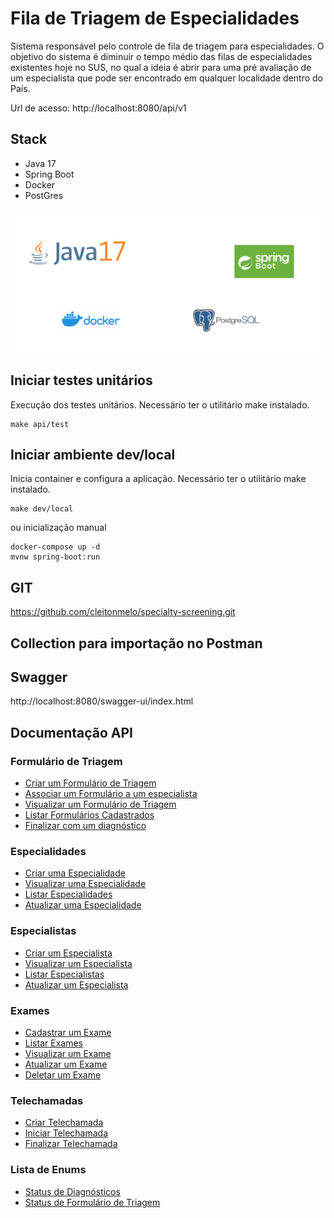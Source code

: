# Fila de Triagem de Especialidades

Sistema responsável pelo controle de fila de triagem para especialidades. O objetivo do sistema é diminuir o tempo médio
das filas de especialidades existentes hoje no SUS, no qual a ideia é abrir para uma pré avaliação de um especialista que
pode ser encontrado em qualquer localidade dentro do País.

Url de acesso: http://localhost:8080/api/v1

## Stack

- Java 17
- Spring Boot
- Docker
- PostGres

![Stack](docs/image/img.png)

## Iniciar testes unitários

Execução dos testes unitários. Necessário ter o utilitário make instalado.

```shell
make api/test
```

## Iniciar ambiente dev/local

Inicia container e configura a aplicação. Necessário ter o utilitário make instalado.

```shell
make dev/local
```

ou inicialização manual

```shell
docker-compose up -d
mvnw spring-boot:run
```

## GIT
https://github.com/cleitonmelo/specialty-screening.git


## Collection para importação no Postman

## Swagger
http://localhost:8080/swagger-ui/index.html

## Documentação API

### Formulário de Triagem

- [Criar um Formulário de Triagem](docs/screening/create.md)
- [Associar um Formulário a um especialista](docs/screening/update.md)
- [Visualizar um Formulário de Triagem](docs/screening/show.md)
- [Listar Formulários Cadastrados](docs/screening/list.md)
- [Finalizar com um diagnóstico](docs/screening/finalize.md)

### Especialidades

- [Criar uma Especialidade](docs/specialty/create.md)
- [Visualizar uma Especialidade](docs/specialty/show.md)
- [Listar Especialidades](docs/specialty/list.md)
- [Atualizar uma Especialidade](docs/specialty/update.md)

### Especialistas

- [Criar um Especialista](docs/specialists/create.md)
- [Visualizar um Especialista](docs/specialists/show.md)
- [Listar Especialistas](docs/specialists/list.md)
- [Atualizar um Especialista](docs/specialists/update.md)

### Exames

- [Cadastrar um Exame](docs/exams/create.md)
- [Listar Exames](docs/exams/list.md)
- [Visualizar um Exame](docs/exams/show.md)
- [Atualizar um Exame](docs/exams/update.md)
- [Deletar um Exame](docs/exams/delete.md)

### Telechamadas
- [Criar Telechamada](docs/telecall/create.md)
- [Iniciar Telechamada](docs/telecall/start.md)
- [Finalizar Telechamada](docs/telecall/stop.md)

### Lista de Enums

- [Status de Diagnósticos](docs/enums/diagnosis.md)
- [Status de Formulário de Triagem](docs/enums/screenings.md)